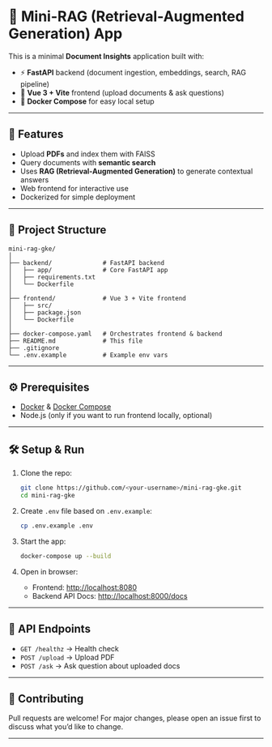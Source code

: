 # 📄 Mini-RAG (Retrieval-Augmented Generation) App

This is a minimal **Document Insights** application built with:

* ⚡ **FastAPI** backend (document ingestion, embeddings, search, RAG pipeline)
* 🎨 **Vue 3 + Vite** frontend (upload documents & ask questions)
* 🐳 **Docker Compose** for easy local setup

---

## 🚀 Features

* Upload **PDFs** and index them with FAISS
* Query documents with **semantic search**
* Uses **RAG (Retrieval-Augmented Generation)** to generate contextual answers
* Web frontend for interactive use
* Dockerized for simple deployment

---

## 📂 Project Structure

```
mini-rag-gke/
│
├── backend/              # FastAPI backend
│   ├── app/              # Core FastAPI app
│   ├── requirements.txt
│   └── Dockerfile
│
├── frontend/             # Vue 3 + Vite frontend
│   ├── src/
│   ├── package.json
│   └── Dockerfile
│
├── docker-compose.yaml   # Orchestrates frontend & backend
├── README.md             # This file
├── .gitignore
└── .env.example          # Example env vars
```

---

## ⚙️ Prerequisites

* [Docker](https://www.docker.com/) & [Docker Compose](https://docs.docker.com/compose/)
* Node.js (only if you want to run frontend locally, optional)

---

## 🛠️ Setup & Run

1. Clone the repo:

   ```bash
   git clone https://github.com/<your-username>/mini-rag-gke.git
   cd mini-rag-gke
   ```

2. Create `.env` file based on `.env.example`:

   ```bash
   cp .env.example .env
   ```

3. Start the app:

   ```bash
   docker-compose up --build
   ```

4. Open in browser:

   * Frontend: [http://localhost:8080](http://localhost:8080)
   * Backend API Docs: [http://localhost:8000/docs](http://localhost:8000/docs)

---

## 📝 API Endpoints

* `GET /healthz` → Health check
* `POST /upload` → Upload PDF
* `POST /ask` → Ask question about uploaded docs

---

## 🤝 Contributing

Pull requests are welcome! For major changes, please open an issue first to discuss what you’d like to change.

---

